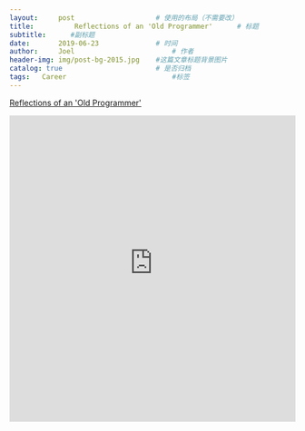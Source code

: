 ```yaml
---
layout:     post   				    # 使用的布局（不需要改）
title:      	Reflections of an 'Old Programmer' 		# 标题
subtitle:      #副标题
date:       2019-06-23 				# 时间
author:     Joel 						# 作者
header-img: img/post-bg-2015.jpg 	#这篇文章标题背景图片
catalog: true 						# 是否归档
tags:	Career							#标签
---
```

<a href="http://www.bennorthrop.com/Essays/2016/reflections-of-an-old-programmer.php">Reflections of an 'Old Programmer' </a>

<embed width="100%" height="540px" name="plugin" id="plugin" src="https://raw.githubusercontent.com/JoelPub/joelpub.github.io/master/img/blog/P.pdf" type="application/pdf" internalinstanceid="9">
